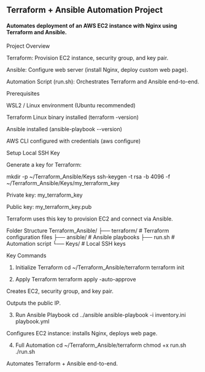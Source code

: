 ## Terraform + Ansible Automation Project
#### Automates deployment of an AWS EC2 instance with Nginx using Terraform and Ansible.

Project Overview

Terraform: Provision EC2 instance, security group, and key pair.

Ansible: Configure web server (install Nginx, deploy custom web page).

Automation Script (run.sh): Orchestrates Terraform and Ansible end-to-end.

Prerequisites

WSL2 / Linux environment (Ubuntu recommended)

Terraform Linux binary installed (terraform -version)

Ansible installed (ansible-playbook --version)

AWS CLI configured with credentials (aws configure)

Setup Local SSH Key

Generate a key for Terraform:

mkdir -p ~/Terraform_Ansible/Keys
ssh-keygen -t rsa -b 4096 -f ~/Terraform_Ansible/Keys/my_terraform_key


Private key: my_terraform_key

Public key: my_terraform_key.pub

Terraform uses this key to provision EC2 and connect via Ansible.

Folder Structure
Terraform_Ansible/
├── terraform/          # Terraform configuration files
├── ansible/            # Ansible playbooks
├── run.sh              # Automation script
└── Keys/               # Local SSH keys

Key Commands
1. Initialize Terraform
cd ~/Terraform_Ansible/terraform
terraform init

2. Apply Terraform
terraform apply -auto-approve


Creates EC2, security group, and key pair.

Outputs the public IP.

3. Run Ansible Playbook
cd ../ansible
ansible-playbook -i inventory.ini playbook.yml


Configures EC2 instance: installs Nginx, deploys web page.

4. Full Automation
cd ~/Terraform_Ansible/terraform
chmod +x run.sh
./run.sh


Automates Terraform + Ansible end-to-end.
